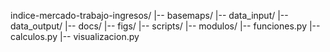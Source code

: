 indice-mercado-trabajo-ingresos/
   |-- basemaps/
   |-- data_input/
   |-- data_output/
   |-- docs/
   |-- figs/
   |-- scripts/
   |-- modulos/
       |-- funciones.py
       |-- calculos.py
       |-- visualizacion.py

